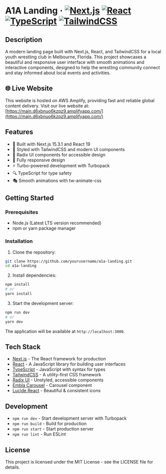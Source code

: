 # A1A Landing &middot; [![Next.js](https://img.shields.io/badge/Next.js-15.3.1-black.svg)]() [![React](https://img.shields.io/badge/React-19.0.0-blue.svg)]() [![TypeScript](https://img.shields.io/badge/TypeScript-5.0-blue.svg)]() [![TailwindCSS](https://img.shields.io/badge/TailwindCSS-4.1.4-38B2AC.svg)]()

## Description

A modern landing page built with Next.js, React, and TailwindCSS for a local youth wrestling club in Melbourne, Florida. This project showcases a beautiful and responsive user interface with smooth animations and interactive components, designed to help the wrestling community connect and stay informed about local events and activities.

## 🌐 Live Website

This website is hosted on AWS Amplify, providing fast and reliable global content delivery. Visit our live website at: [https://main.d6xbnuo6kzpz9.amplifyapp.com/](https://main.d6xbnuo6kzpz9.amplifyapp.com/)

## Features

- 🚀 Built with Next.js 15.3.1 and React 19
- 💅 Styled with TailwindCSS and modern UI components
- 🎨 Radix UI components for accessible design
- 📱 Fully responsive design
- ⚡ Turbo-powered development with Turbopack
- 🔍 TypeScript for type safety
- 🎭 Smooth animations with tw-animate-css

## Getting Started

### Prerequisites

- Node.js (Latest LTS version recommended)
- npm or yarn package manager

### Installation

1. Clone the repository:
```bash
git clone https://github.com/yourusername/a1a-landing.git
cd a1a-landing
```

2. Install dependencies:
```bash
npm install
# or
yarn install
```

3. Start the development server:
```bash
npm run dev
# or
yarn dev
```

The application will be available at `http://localhost:3000`.

## Tech Stack

- [Next.js](https://nextjs.org/) - The React framework for production
- [React](https://reactjs.org/) - A JavaScript library for building user interfaces
- [TypeScript](https://www.typescriptlang.org/) - JavaScript with syntax for types
- [TailwindCSS](https://tailwindcss.com/) - A utility-first CSS framework
- [Radix UI](https://www.radix-ui.com/) - Unstyled, accessible components
- [Embla Carousel](https://embla-carousel.github.io/) - Carousel component
- [Lucide React](https://lucide.dev/) - Beautiful & consistent icons

## Development

- `npm run dev` - Start development server with Turbopack
- `npm run build` - Build for production
- `npm run start` - Start production server
- `npm run lint` - Run ESLint

## License

This project is licensed under the MIT License - see the LICENSE file for details.

